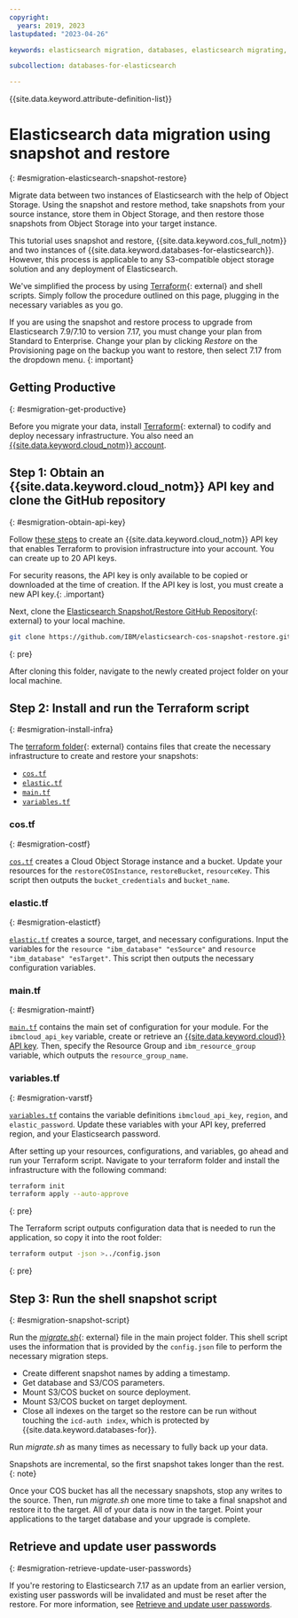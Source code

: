 ```yaml
---
copyright:
  years: 2019, 2023
lastupdated: "2023-04-26"

keywords: elasticsearch migration, databases, elasticsearch migrating, elasticsearch enterprise, snapshot, elasticsearch update

subcollection: databases-for-elasticsearch

---
```


{{site.data.keyword.attribute-definition-list}}

# Elasticsearch data migration using snapshot and restore
{: #esmigration-elasticsearch-snapshot-restore}

Migrate data between two instances of Elasticsearch with the help of Object Storage. Using the snapshot and restore method, take snapshots from your source instance, store them in Object Storage, and then restore those snapshots from Object Storage into your target instance.

This tutorial uses snapshot and restore, {{site.data.keyword.cos_full_notm}} and two instances of {{site.data.keyword.databases-for-elasticsearch}}. However, this process is applicable to any S3-compatible object storage solution and any deployment of Elasticsearch.

We've simplified the process by using [Terraform](https://www.terraform.io/){: external} and shell scripts. Simply follow the procedure outlined on this page, plugging in the necessary variables as you go.

If you are using the snapshot and restore process to upgrade from Elasticsearch 7.9/7.10 to version 7.17, you must change your plan from Standard to Enterprise. Change your plan by clicking *Restore* on the Provisioning page on the backup you want to restore, then select 7.17 from the dropdown menu. 
{: important}

## Getting Productive
{: #esmigration-get-productive}

Before you migrate your data, install [Terraform](https://www.terraform.io/){: external} to codify and deploy necessary infrastructure. You also need an [{{site.data.keyword.cloud_notm}} account](https://cloud.ibm.com/registration).

## Step 1: Obtain an {{site.data.keyword.cloud_notm}} API key and clone the GitHub repository
{: #esmigration-obtain-api-key}

Follow [these steps](https://cloud.ibm.com/docs/account?topic=account-userapikey&interface=ui#create_user_key) to create an {{site.data.keyword.cloud_notm}} API key that enables Terraform to provision infrastructure into your account. You can create up to 20 API keys.

For security reasons, the API key is only available to be copied or downloaded at the time of creation. If the API key is lost, you must create a new API key.{: .important}

Next, clone the [Elasticsearch Snapshot/Restore GitHub Repository](https://github.com/IBM/elasticsearch-cos-snapshot-restore){: external} to your local machine.

```sh
git clone https://github.com/IBM/elasticsearch-cos-snapshot-restore.git
```
{: pre}

After cloning this folder, navigate to the newly created project folder on your local machine. 

## Step 2: Install and run the Terraform script
{: #esmigration-install-infra}

The [terraform folder](https://github.com/IBM/elasticsearch-cos-snapshot-restore/tree/main/terraform){: external} contains files that create the necessary infrastructure to create and restore your snapshots: 
- [`cos.tf`](https://github.com/IBM/elasticsearch-cos-snapshot-restore/blob/main/terraform/cos.tf)
- [`elastic.tf`](https://github.com/IBM/elasticsearch-cos-snapshot-restore/blob/main/terraform/elastic.tf)
- [`main.tf`](https://github.com/IBM/elasticsearch-cos-snapshot-restore/blob/main/terraform/main.tf)
- [`variables.tf`](https://github.com/IBM/elasticsearch-cos-snapshot-restore/blob/main/terraform/variables.tf)

### cos.tf
{: #esmigration-costf}

[`cos.tf`](https://github.com/IBM/elasticsearch-cos-snapshot-restore/blob/main/terraform/cos.tf) creates a Cloud Object Storage instance and a bucket. Update your resources for the `restoreCOSInstance`, `restoreBucket`, `resourceKey`. This script then outputs the `bucket_credentials` and `bucket_name`.

### elastic.tf
{: #esmigration-elastictf}

[`elastic.tf`](https://github.com/IBM/elasticsearch-cos-snapshot-restore/blob/main/terraform/elastic.tf) creates a source, target, and necessary configurations. Input the variables for the `resource "ibm_database" "esSource"` and `resource "ibm_database" "esTarget"`. This script then outputs the necessary configuration variables. 

### main.tf
{: #esmigration-maintf}

[`main.tf`](https://github.com/IBM/elasticsearch-cos-snapshot-restore/blob/main/terraform/main.tf) contains the main set of configuration for your module. For the `ibmcloud_api_key` variable, create or retrieve an [{{site.data.keyword.cloud}} API key](/docs/account?topic=account-userapikey&interface=ui#create_user_key). Then, specify the Resource Group and `ibm_resource_group` variable, which outputs the `resource_group_name`.

### variables.tf
{: #esmigration-varstf}

[`variables.tf`](https://github.com/IBM/elasticsearch-cos-snapshot-restore/blob/main/terraform/variables.tf) contains the variable definitions `ibmcloud_api_key`, `region`, and `elastic_password`. Update these variables with your API key, preferred region, and your Elasticsearch password. 

After setting up your resources, configurations, and variables, go ahead and run your Terraform script. Navigate to your terraform folder and install the infrastructure with the following command:

```sh
terraform init
terraform apply --auto-approve
```
{: pre}

The Terraform script outputs configuration data that is needed to run the application, so copy it into the root folder:

```sh
terraform output -json >../config.json
```
{: pre}

## Step 3: Run the shell snapshot script
{: #esmigration-snapshot-script}

Run the [*migrate.sh*](https://github.com/IBM/elasticsearch-cos-snapshot-restore/blob/main/migrate.sh){: external} file in the main project folder. This shell script uses the information that is provided by the `config.json` file to perform the necessary migration steps.

- Create different snapshot names by adding a timestamp.
- Get database and S3/COS parameters.
- Mount S3/COS bucket on source deployment.
- Mount S3/COS bucket on target deployment.
- Close all indexes on the target so the restore can be run without touching the `icd-auth index`, which is protected by {{site.data.keyword.databases-for}}.

Run *migrate.sh* as many times as necessary to fully back up your data. 

Snapshots are incremental, so the first snapshot takes longer than the rest. 
{: note}

Once your COS bucket has all the necessary snapshots, stop any writes to the source. Then, run *migrate.sh* one more time to take a final snapshot and restore it to the target. All of your data is now in the target. Point your applications to the target database and your upgrade is complete.

## Retrieve and update user passwords
{: #esmigration-retrieve-update-user-passwords}

If you're restoring to Elasticsearch 7.17 as an update from an earlier version, existing user passwords will be invalidated and must be reset after the restore. For more information, see [Retrieve and update user passwords](/docs/databases-for-elasticsearch?topic=databases-for-elasticsearch-upgrading&interface=ui#esupgrade-retrieve-update-user-passwords).
